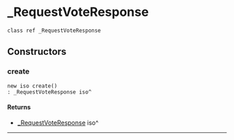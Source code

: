 # _RequestVoteResponse

```pony
class ref _RequestVoteResponse
```

## Constructors

### create

```pony
new iso create()
: _RequestVoteResponse iso^
```

#### Returns

* [_RequestVoteResponse](.-raft-_RequestVoteResponse) iso^

---

